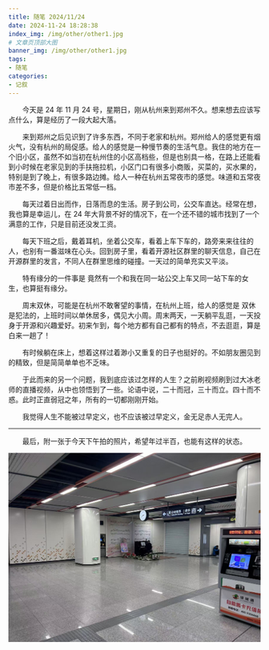 ```yaml
---
title: 随笔 2024/11/24
date: 2024-11-24 18:28:38
index_img: /img/other/other1.jpg
# 文章页顶部大图
banner_img: /img/other/other1.jpg
tags:
- 随笔
categories:
- 记叙
---
```


&emsp;&emsp;今天是 24 年 11 月 24 号，星期日，刚从杭州来到郑州不久。想来想去应该写点什么，算是经历了一段大起大落。

&emsp;&emsp;来到郑州之后见识到了许多东西，不同于老家和杭州。郑州给人的感觉更有烟火气，没有杭州的局促感。给人的感觉是一种慢节奏的生活气息。我住的地方在一个旧小区，虽然不如当初在杭州住的小区高档些，但是也别具一格，在路上还能看到小时候在老家见到的手扶拖拉机，小区门口有很多小商贩，买菜的，买水果的，特别是到了晚上，有很多路边摊。给人一种在杭州五常夜市的感觉。味道和五常夜市差不多，但是价格比五常低一档。

&emsp;&emsp;每天过着日出而作，日落而息的生活。房子到公司，公交车直达。经常在想，我也算是幸运儿，在 24 年大背景不好的情况下，在一个还不错的城市找到了一个满意的工作，只是目前还没发工资。

&emsp;&emsp;每天下班之后，戴着耳机，坐着公交车，看着上车下车的，路旁来来往往的人，也别有一番滋味在心头。回到房子里，看着开源社区群里的聊天信息，自己在开源群里的发言，不同人在群里思维的碰撞。一天过的简单充实又平淡。

&emsp;&emsp;特有缘分的一件事是 竟然有一个和我在同一站公交上车又同一站下车的女生，也算挺有缘分。

&emsp;&emsp;周末双休，可能是在杭州不敢奢望的事情，在杭州上班，给人的感觉是 双休是犯法的，上班时间以单休居多，偶见大小周。周末两天，一天躺平乱逛，一天投身于开源和兴趣爱好。初来乍到，每个地方都有自己都有的特点，不去逛逛，算是白来一趟了！

&emsp;&emsp;有时候躺在床上，想着这样过着渺小又重复的日子也挺好的。不如朋友圈见到的精致，但是简简单单也不乏味。

&emsp;&emsp;于此而来的另一个问题，我到底应该过怎样的人生？之前刷视频刷到过大冰老师的直播视频，从中也领悟到了一些。论语中说，二十而冠，三十而立。四十而不惑。此时正直弱冠之年，所有的一切都刚刚开始。

&emsp;&emsp;我觉得人生不能被过早定义，也不应该被过早定义，金无足赤人无完人。

<hr>

&emsp;&emsp;最后，附一张于今天下午拍的照片，希望年过半百，也能有这样的状态。

![郑州东周路地铁口弹钢琴的老人](img/other/other2.jpg)
